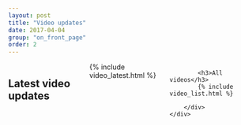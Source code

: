 ```yaml
---
layout: post
title: "Video updates"
date: 2017-04-04
group: "on_front_page"
order: 2
---
```


<div class="bgbox primary">
	<a name="updates"></a>
	<div class="row padding-top-large padding-bottom-xlarge">
		<div class="columns medium-8 medium-push-2">
			<h2 class="color-white">Latest video updates</h2>
			{% include video_latest.html %}

			<h3>All videos</h3>
			{% include video_list.html %}

		</div>
	</div>
</div>

